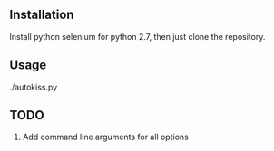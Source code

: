 ## Installation
Install python selenium for python 2.7, then just clone the repository.

## Usage
./autokiss.py <url>

## TODO

1. Add command line arguments for all options
